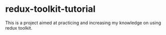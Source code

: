 # redux-toolkit-tutorial
This is a project aimed at practicing and increasing my knowledge on using redux toolkit.
